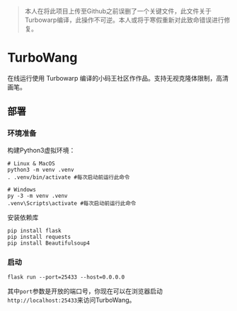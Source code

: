 > 本人在将此项目上传至Github之前误删了一个关键文件，此文件关于Turbowarp编译，此操作不可逆。本人或将于寒假重新对此致命错误进行修复。

# TurboWang

在线运行使用 Turbowarp 编译的小码王社区作作品。支持无视克隆体限制，高清画笔。

## 部署

### 环境准备

构建Python3虚拟环境：

```
# Linux & MacOS
python3 -m venv .venv
. .venv/bin/activate #每次启动前运行此命令

# Windows
py -3 -m venv .venv
.venv\Scripts\activate #每次启动前运行此命令

```

安装依赖库

```
pip install flask
pip install requests
pip install Beautifulsoup4
```

### 启动

```
flask run --port=25433 --host=0.0.0.0
```
其中`port`参数是开放的端口号，你现在可以在浏览器启动`http://localhost:25433`来访问TurboWang。





